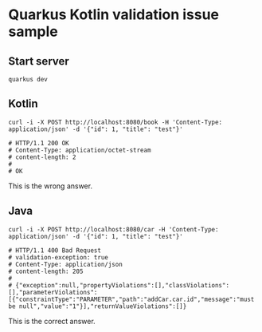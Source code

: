 # Quarkus Kotlin validation issue sample

## Start server

```shell script
quarkus dev
```

## Kotlin

```shell script
curl -i -X POST http://localhost:8080/book -H 'Content-Type: application/json' -d '{"id": 1, "title": "test"}'

# HTTP/1.1 200 OK
# Content-Type: application/octet-stream
# content-length: 2
#
# OK
```

This is the wrong answer.

## Java

```shell script
curl -i -X POST http://localhost:8080/car -H 'Content-Type: application/json' -d '{"id": 1, "title": "test"}'

# HTTP/1.1 400 Bad Request
# validation-exception: true
# Content-Type: application/json
# content-length: 205
#
# {"exception":null,"propertyViolations":[],"classViolations":[],"parameterViolations":[{"constraintType":"PARAMETER","path":"addCar.car.id","message":"must be null","value":"1"}],"returnValueViolations":[]}
```

This is the correct answer.
